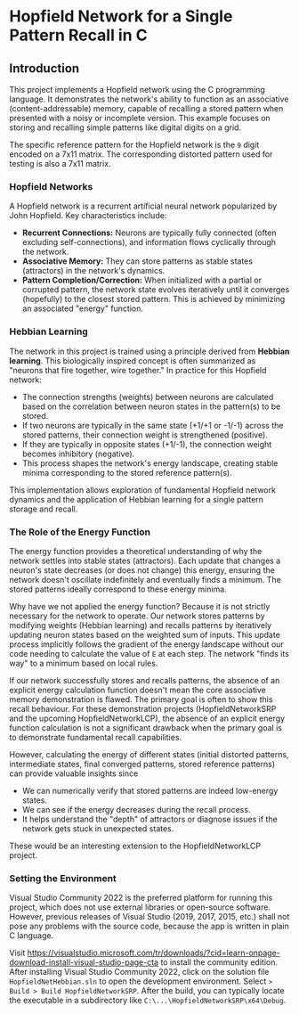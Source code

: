 # Hopfield Network for a Single Pattern Recall in C

## Introduction

This project implements a Hopfield network using the C programming language. It demonstrates the network's ability to function as an associative (content-addressable) memory, capable of recalling a stored pattern when presented with a noisy or incomplete version. This example focuses on storing and recalling simple patterns like digital digits on a grid.

The specific reference pattern for the Hopfield network is the `9` digit encoded on a 7x11 matrix. The corresponding distorted pattern used for testing is also a 7x11 matrix. 

### Hopfield Networks
A Hopfield network is a recurrent artificial neural network popularized by John Hopfield. Key characteristics include:
* **Recurrent Connections:** Neurons are typically fully connected (often excluding self-connections), and information flows cyclically through the network.
* **Associative Memory:** They can store patterns as stable states (attractors) in the network's dynamics.
* **Pattern Completion/Correction:** When initialized with a partial or corrupted pattern, the network state evolves iteratively until it converges (hopefully) to the closest stored pattern. This is achieved by minimizing an associated "energy" function.

### Hebbian Learning
The network in this project is trained using a principle derived from **Hebbian learning**. This biologically inspired concept is often summarized as "neurons that fire together, wire together." In practice for this Hopfield network:

* The connection strengths (weights) between neurons are calculated based on the correlation between neuron states in the pattern(s) to be stored.
* If two neurons are typically in the same state (+1/+1 or -1/-1) across the stored patterns, their connection weight is strengthened (positive).
* If they are typically in opposite states (+1/-1), the connection weight becomes inhibitory (negative).
* This process shapes the network's energy landscape, creating stable minima corresponding to the stored reference pattern(s).

This implementation allows exploration of fundamental Hopfield network dynamics and the application of Hebbian learning for a single pattern storage and recall.

### The Role of the Energy Function
The energy function provides a theoretical understanding of why the network settles into stable states (attractors). Each update that changes a neuron's state decreases (or does not change) this energy, ensuring the network doesn't oscillate indefinitely and eventually finds a minimum. The stored patterns ideally correspond to these energy minima.

Why have we not applied the energy function? Because it is not strictly necessary for the network to operate. Our network stores patterns by modifying weights (Hebbian learning) and recalls patterns by iteratively updating neuron states based on the weighted sum of inputs. This update process implicitly follows the gradient of the energy landscape without our code needing to calculate the value of `E` at each step. The network "finds its way" to a minimum based on local rules.

If our network successfully stores and recalls patterns, the absence of an explicit energy calculation function doesn't mean the core associative memory demonstration is flawed. The primary goal is often to show this recall behaviour. For these demonstration projects (HopfieldNetworkSRP and the upcoming HopfieldNetworkLCP), the absence of an explicit energy function calculation is not a significant drawback when the primary goal is to demonstrate fundamental recall capabilities.

However, calculating the energy of different states (initial distorted patterns, intermediate states, final converged patterns, stored reference patterns) can provide valuable insights since
+ We can numerically verify that stored patterns are indeed low-energy states.
+ We can see if the energy decreases during the recall process.
+ It helps understand the "depth" of attractors or diagnose issues if the network gets stuck in unexpected states.

These would be an interesting extension to the HopfieldNetworkLCP project.

### Setting the Environment
Visual Studio Community 2022 is the preferred platform for running this project, which does not use external libraries or open-source software. However, previous releases of Visual Studio (2019, 2017, 2015, etc.) shall not pose any problems with the source code, because the app is written in plain C language.
 
Visit https://visualstudio.microsoft.com/tr/downloads/?cid=learn-onpage-download-install-visual-studio-page-cta to install the community edition.
After installing Visual Studio Community 2022, click on the solution file `HopfieldNetHebbian.sln` to open the development environment. 
Select `> Build > Build HopfieldNetworkSRP`. After the build, you can typically locate the executable in a subdirectory like `C:\...\HopfieldNetworkSRP\x64\Debug`.
